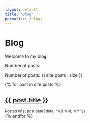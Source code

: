 ```yaml
---
layout: default
title: "Blog"
permalink: /blog/
---
```

# Blog
Welcome to my blog

Number of posts:
<p>Number of posts: {{ site.posts | size }}</p>

{% for post in site.posts %}
  <article>
    <h2><a href="{{ site.baseurl }}{{ post.url }}">{{ post.title }}</a></h2>
    <small>Posted on {{ post.date | date: "%B %-d, %Y" }}</small>
  </article>
{% endfor %}



